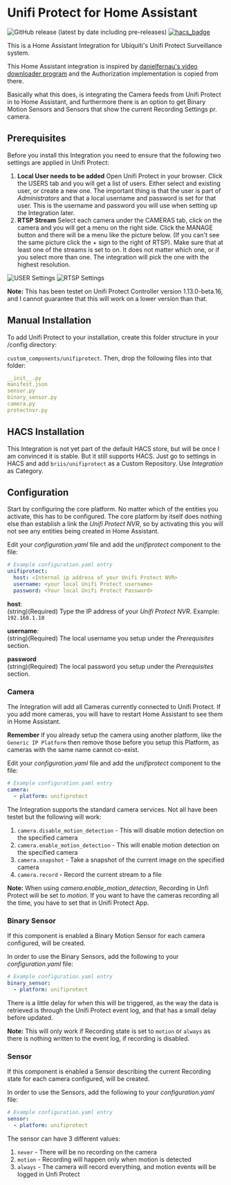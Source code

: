 # Unifi Protect for Home Assistant
![GitHub release (latest by date including pre-releases)](https://img.shields.io/github/v/release/briis/unifiprotect?include_prereleases&style=flat-square) [![hacs_badge](https://img.shields.io/badge/HACS-Default-orange.svg)](https://github.com/custom-components/hacs)

This is a Home Assistant Integration for Ubiquiti's Unifi Protect Surveillance system.

This Home Assistant integration is inspired by [danielfernau's video downloader program](https://github.com/danielfernau/unifi-protect-video-downloader) and the Authorization implementation is copied from there.

Basically what this does, is integrating the Camera feeds from Unifi Protect in to Home Assistant, and furthermore there is an option to get Binary Motion Sensors and Sensors that show the current Recording Settings pr. camera.

## Prerequisites
Before you install this Integration you need to ensure that the following two settings are applied in Unifi Protect:
1. **Local User needs to be added** Open Unifi Protect in your browser. Click the USERS tab and you will get a list of users. Either select and existing user, or create a new one. The important thing is that the user is part of *Administrators* and that a local username and password is set for that user. This is the username and password you will use when setting up the Integration later.<br>
2. **RTSP Stream** Select each camera under the CAMERAS tab, click on the camera and you will get a menu on the right side. Click the MANAGE button and there will be a menu like the picture below. (If you can't see the same picture click the + sign to the right of RTSP). Make sure that at least one of the streams is set to on. It does not matter which one, or if you select more than one. The integration will pick the one with the highest resolution.<br>

![USER Settings](https://github.com/briis/unifiprotect/blob/master/images/setup_user.png) ![RTSP Settings](https://github.com/briis/unifiprotect/blob/master/images/setup_rtsp.png)

**Note:** This has been testet on Unifi Protect Controller version 1.13.0-beta.16, and I cannot guarantee that this will work on a lower version than that.

## Manual Installation
To add Unifi Protect to your installation, create this folder structure in your /config directory:

`custom_components/unifiprotect`.
Then, drop the following files into that folder:

```yaml
__init__.py
manifest.json
sensor.py
binary_sensor.py
camera.py
protectnvr.py
```

## HACS Installation
This Integration is not yet part of the default HACS store, but will be once I am convinced it is stable. But it still supports HACS. Just go to settings in HACS and add `briis/unifiprotect` as a Custom Repository. Use *Integration* as Category.

## Configuration
Start by configuring the core platform. No matter which of the entities you activate, this has to be configured. The core platform by itself does nothing else than establish a link the *Unifi Protect NVR*, so by activating this you will not see any entities being created in Home Assistant.

Edit your *configuration.yaml* file and add the *unifiprotect* component to the file:
```yaml
# Example configuration.yaml entry
unifiprotect:
  host: <Internal ip address of your Unifi Protect NVR>
  username: <your local Unifi Protect username>
  password: <Your local Unifi Protect Password>
```
**host**:<br>
(string)(Required) Type the IP address of your *Unifi Protect NVR*. Example: `192.168.1.10`<br>

**username**:<br>
(string)(Required) The local username you setup under the *Prerequisites* section.<br>

**password**<br>
(string)(Required) The local password you setup under the *Prerequisites* section.<br>

### Camera
The Integration will add all Cameras currently connected to Unifi Protect. If you add more cameras, you will have to restart Home Assistant to see them in Home Assistant. 

**Remember** if you already setup the camera using another platform, like the `Generic IP Platform` then remove those before you setup this Platform, as cameras with the same name cannot co-exist.

Edit your *configuration.yaml* file and add the *unifiprotect* component to the file:
```yaml
# Example configuration.yaml entry
camera:
  - platform: unifiprotect
```

The Integration supports the standard camera services. Not all have been testet but the following will work:
1. `camera.disable_motion_detection` - This will disable motion detection on the specified camera
2. `camera.enable_motion_detection` - This will enable motion detection on the specified camera
3. `camera.snapshot` - Take a snapshot of the current image on the specified camera
4. `camera.record` - Record the current stream to a file

**Note:** When using *camera.enable_motion_detection*, Recording in Unfi Protect will be set to *motion*. If you want to have the cameras recording all the time, you have to set that in Unifi Protect App.

### Binary Sensor
If this component is enabled a Binary Motion Sensor for each camera configured, will be created.

In order to use the Binary Sensors, add the following to your *configuration.yaml* file:
```yaml
# Example configuration.yaml entry
binary_sensor:
  - platform: unifiprotect
```
There is a little delay for when this will be triggered, as the way the data is retrieved is through the Unifi Protect event log, and that has a small delay before updated.

**Note:** This will only work if Recording state is set to `motion` or `always` as there is nothing written to the event log, if recording is disabled.

### Sensor
If this component is enabled a Sensor describing the current Recording state for each camera configured, will be created.

In order to use the Sensors, add the following to your *configuration.yaml* file:
```yaml
# Example configuration.yaml entry
sensor:
  - platform: unifiprotect
```
The sensor can have 3 different values:
1. `never` - There will be no recording on the camera
2. `motion` - Recording will happen only when motion is detected
3. `always` - The camera will record everything, and motion events will be logged in Unfi Protect


